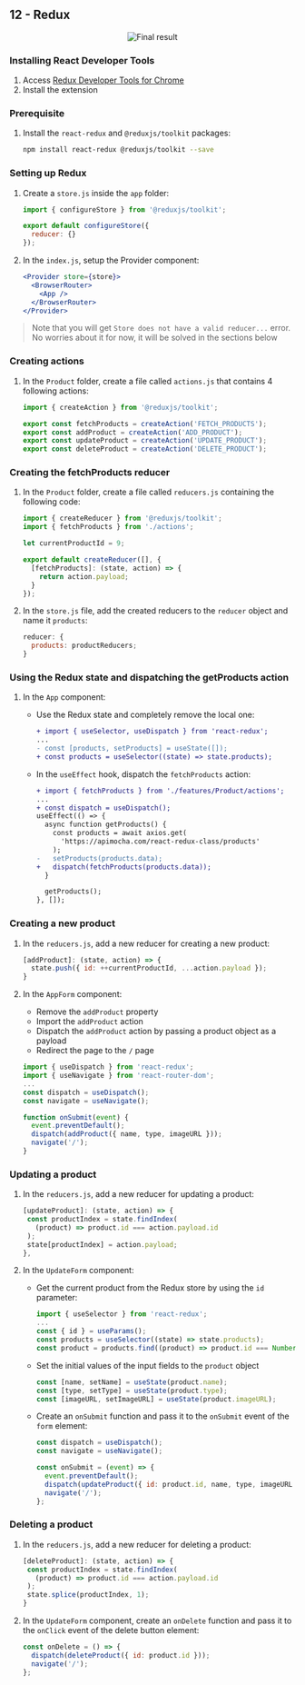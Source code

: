 ## 12 - Redux

<div align="center">
   <img  alt="Final result" src="https://user-images.githubusercontent.com/4281887/93014226-849fe080-f5d9-11ea-919e-0d32f971b10d.png">
</div>

### Installing React Developer Tools

1. Access [Redux Developer Tools for Chrome](https://chrome.google.com/webstore/detail/redux-devtools/lmhkpmbekcpmknklioeibfkpmmfibljd?hl=en)
2. Install the extension

### Prerequisite

1. Install the `react-redux` and `@reduxjs/toolkit` packages:

   ```bash
   npm install react-redux @reduxjs/toolkit --save
   ```

### Setting up Redux

1. Create a `store.js` inside the `app` folder:

   ```jsx
   import { configureStore } from '@reduxjs/toolkit';

   export default configureStore({
     reducer: {}
   });
   ```

2. In the `index.js`, setup the Provider component:

   ```jsx
   <Provider store={store}>
     <BrowserRouter>
       <App />
     </BrowserRouter>
   </Provider>
   ```

> Note that you will get `Store does not have a valid reducer...` error. No worries about it for now, it will be solved in the sections below

### Creating actions

1. In the `Product` folder, create a file called `actions.js` that contains 4 following actions:

   ```jsx
   import { createAction } from '@reduxjs/toolkit';

   export const fetchProducts = createAction('FETCH_PRODUCTS');
   export const addProduct = createAction('ADD_PRODUCT');
   export const updateProduct = createAction('UPDATE_PRODUCT');
   export const deleteProduct = createAction('DELETE_PRODUCT');
   ```

### Creating the fetchProducts reducer

1. In the `Product` folder, create a file called `reducers.js` containing the following code:

   ```jsx
   import { createReducer } from '@reduxjs/toolkit';
   import { fetchProducts } from './actions';

   let currentProductId = 9;

   export default createReducer([], {
     [fetchProducts]: (state, action) => {
       return action.payload;
     }
   });
   ```

2. In the `store.js` file, add the created reducers to the `reducer` object and name it `products`:

   ```jsx
   reducer: {
     products: productReducers;
   }
   ```

### Using the Redux state and dispatching the getProducts action

1. In the `App` component:

   - Use the Redux state and completely remove the local one:

     ```diff
     + import { useSelector, useDispatch } from 'react-redux';
     ...
     - const [products, setProducts] = useState([]);
     + const products = useSelector((state) => state.products);
     ```

   - In the `useEffect` hook, dispatch the `fetchProducts` action:

     ```diff
     + import { fetchProducts } from './features/Product/actions';
     ...
     + const dispatch = useDispatch();
     useEffect(() => {
       async function getProducts() {
         const products = await axios.get(
           'https://apimocha.com/react-redux-class/products'
         );
     -   setProducts(products.data);
     +   dispatch(fetchProducts(products.data));
       }

       getProducts();
     }, []);
     ```

### Creating a new product

1. In the `reducers.js`, add a new reducer for creating a new product:

   ```jsx
   [addProduct]: (state, action) => {
     state.push({ id: ++currentProductId, ...action.payload });
   }
   ```

2. In the `AppForm` component:

   - Remove the `addProduct` property
   - Import the `addProduct` action
   - Dispatch the `addProduct` action by passing a product object as a payload
   - Redirect the page to the `/` page

   ```jsx
   import { useDispatch } from 'react-redux';
   import { useNavigate } from 'react-router-dom';
   ...
   const dispatch = useDispatch();
   const navigate = useNavigate();

   function onSubmit(event) {
     event.preventDefault();
     dispatch(addProduct({ name, type, imageURL }));
     navigate('/');
   }
   ```

### Updating a product

1. In the `reducers.js`, add a new reducer for updating a product:

   ```jsx
   [updateProduct]: (state, action) => {
    const productIndex = state.findIndex(
      (product) => product.id === action.payload.id
    );
    state[productIndex] = action.payload;
   },
   ```

2. In the `UpdateForm` component:

   - Get the current product from the Redux store by using the `id` parameter:

     ```jsx
     import { useSelector } from 'react-redux';
     ...
     const { id } = useParams();
     const products = useSelector((state) => state.products);
     const product = products.find((product) => product.id === Number(id));
     ```

   - Set the initial values of the input fields to the `product` object

     ```jsx
     const [name, setName] = useState(product.name);
     const [type, setType] = useState(product.type);
     const [imageURL, setImageURL] = useState(product.imageURL);
     ```

   - Create an `onSubmit` function and pass it to the `onSubmit` event of the `form` element:

     ```jsx
     const dispatch = useDispatch();
     const navigate = useNavigate();

     const onSubmit = (event) => {
       event.preventDefault();
       dispatch(updateProduct({ id: product.id, name, type, imageURL }));
       navigate('/');
     };
     ```

### Deleting a product

1. In the `reducers.js`, add a new reducer for deleting a product:

   ```jsx
   [deleteProduct]: (state, action) => {
    const productIndex = state.findIndex(
      (product) => product.id === action.payload.id
    );
    state.splice(productIndex, 1);
   }
   ```

2. In the `UpdateForm` component, create an `onDelete` function and pass it to the `onClick` event of the delete button element:

   ```jsx
   const onDelete = () => {
     dispatch(deleteProduct({ id: product.id }));
     navigate('/');
   };
   ```
